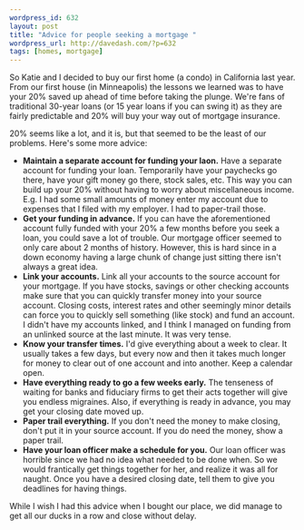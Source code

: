 ```yaml
---
wordpress_id: 632
layout: post
title: "Advice for people seeking a mortgage "
wordpress_url: http://davedash.com/?p=632
tags: [homes, mortgage]
---
```

So Katie and I decided to buy our first home (a condo) in California last year.  From our first house (in Minneapolis) the lessons we learned was to have your 20% saved up ahead of time before taking the plunge.  We're fans of traditional 30-year loans (or 15 year loans if you can swing it) as they are fairly predictable and 20% will buy your way out of mortgage insurance.

20% seems like a lot, and it is, but that seemed to be the least of our problems.  Here's some more advice:

<!--more-->

* **Maintain a separate account for funding your laon.**  Have a separate account for funding your loan.  Temporarily have your paychecks go there, have your gift money go there, stock sales, etc.  This way you can build up your 20% without having to worry about miscellaneous income.  E.g. I had some small amounts of money enter my account due to expenses that I filed with my employer.  I had to paper-trail those.
* **Get your funding in advance.** If you can have the aforementioned account fully funded with your 20% a few months before you seek a loan, you could save a lot of trouble.  Our mortgage officer seemed to only care about 2 months of history.  However, this is hard since in a down economy having a large chunk of change just sitting there isn't always a great idea.
* **Link your accounts.** Link all your accounts to the source account for your mortgage.  If you have stocks, savings or other checking accounts make sure that you can quickly transfer money into your source account.  Closing costs, interest rates and other seemingly minor details can force you to quickly sell something (like stock) and fund an account.  I didn't have my accounts linked, and I think I managed on funding from an unlinked source at the last minute.  It was very tense.
* **Know your transfer times.** I'd give everything about a week to clear.  It usually takes a few days, but every now and then it takes much longer for money to clear out of one account and into another.  Keep a calendar open.
* **Have everything ready to go a few weeks early.** The tenseness of waiting for banks and fiduciary firms to get their acts together will give you endless migraines.  Also, if everything is ready in advance, you may get your closing date moved up.
* **Paper trail everything.** If you don't need the money to make closing, don't put it in your source account.  If you do need the money, show a paper trail.
* **Have your loan officer make a schedule for you.** Our loan officer was horrible since we had no idea what needed to be done when.  So we would frantically get things together for her, and realize it was all for naught.  Once you have a desired closing date, tell them to give you deadlines for having things.

While I wish I had this advice when I bought our place, we did manage to get all our ducks in a row and close without delay.
